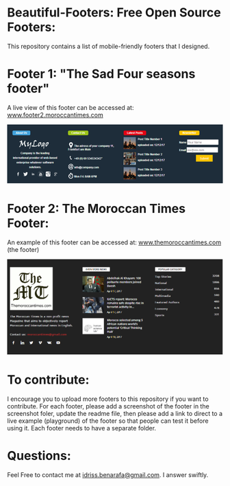 # Beautiful-Footers: Free Open Source Footers:
This repository contains a list of mobile-friendly footers that I designed.
#  Footer 1: "The Sad Four seasons footer"
A live view of this footer can be accessed at: www.footer2.moroccantimes.com

![Alt text](/screenshots/sad_four_seasons.png?raw=true "Footer Number 1")

#  Footer 2: The Moroccan Times Footer:
An example of this footer can be accessed at: www.themoroccantimes.com (the footer)

![Alt text](/screenshots/moroccantimes.png?raw=true "Footer Number 1")
# To contribute:
I encourage you to upload more footers to this repository if you want to contribute.
For each footer, please add a screenshot of the footer in the screenshot foler, update the readme file, then please add a link to direct to a live example (playground) of the footer so that people can test it before using it.
Each footer needs to have a separate folder.
# Questions:
Feel Free to contact me at idriss.benarafa@gmail.com. I answer swiftly.
